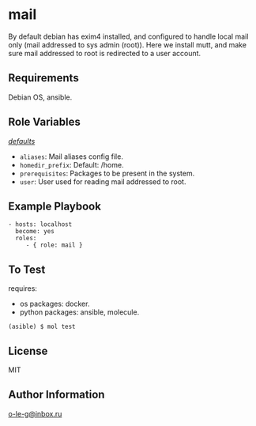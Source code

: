 mail
====

By default debian has exim4 installed, and configured
to handle local mail only (mail addressed to sys admin (root)).
Here we install mutt, and make sure mail addressed to root is
redirected to a user account.

Requirements
------------

Debian OS, ansible.

Role Variables
--------------

*[defaults](./defaults/main.yml)*

- ```aliases```: Mail aliases config file.
- ```homedir_prefix```: Default: /home.
- ```prerequisites```: Packages to be present in the system.
- ```user```: User used for reading mail addressed to root.

Example Playbook
----------------

    - hosts: localhost
      become: yes
      roles:
         - { role: mail }

To Test
-------

requires:
- os packages: docker.
- python packages: ansible, molecule.

```(asible) $ mol test```

License
-------

MIT

Author Information
------------------

o-le-g@inbox.ru
